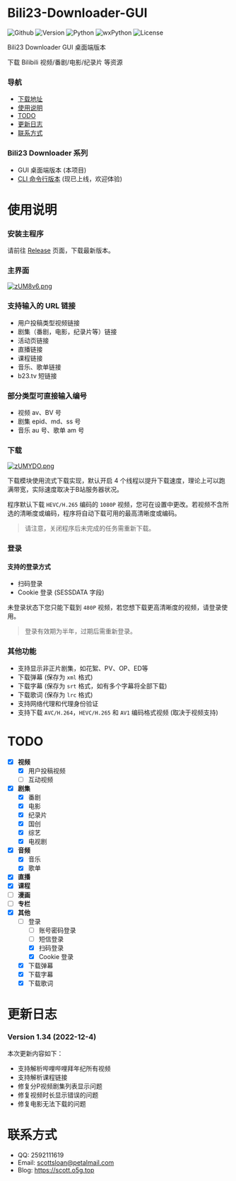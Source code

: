 # Bili23-Downloader-GUI
![Github](https://img.shields.io/badge/GitHub-black?logo=github&style=flat) ![Version](https://img.shields.io/github/v/release/ScottSloan/Bili23-Downloader?style=flat) ![Python](https://img.shields.io/badge/Python-3.9.12-green?style=flat) ![wxPython](https://img.shields.io/badge/wxPython-4.2.0-green?style=flat) ![License](https://img.shields.io/badge/license-MIT-orange?style=flat)


Bili23 Downloader GUI 桌面端版本

下载 Bilibili 视频/番剧/电影/纪录片 等资源  

### **导航**
+ [下载地址](https://github.com/ScottSloan/Bili23-Downloader/releases)
+ [使用说明](#使用说明)
+ [TODO](#todo)
+ [更新日志](#更新日志) 
+ [联系方式](#联系方式)

### **Bili23 Downloader 系列**
* GUI 桌面端版本 (本项目)
* [CLI 命令行版本](https://github.com/ScottSloan/Bili23-Downloader-CLI) (现已上线，欢迎体验)

# 使用说明
### **安装主程序**

请前往 [Release](https://github.com/ScottSloan/Bili23-Downloader/releases) 页面，下载最新版本。

### **主界面**
[![zUM8v6.png](https://s1.ax1x.com/2022/11/27/zUM8v6.png)](https://imgse.com/i/zUM8v6)

### **支持输入的 URL 链接**
* 用户投稿类型视频链接
* 剧集（番剧，电影，纪录片等）链接
* 活动页链接
* 直播链接
* 课程链接
* 音乐、歌单链接
* b23.tv 短链接

### **部分类型可直接输入编号**
- 视频 av、BV 号
- 剧集 epid、md、ss 号
- 音乐 au 号、歌单 am 号

### **下载**
[![zUMYDO.png](https://s1.ax1x.com/2022/11/27/zUMYDO.png)](https://imgse.com/i/zUMYDO)

下载模块使用流式下载实现，默认开启 4 个线程以提升下载速度，理论上可以跑满带宽，实际速度取决于B站服务器状况。

程序默认下载 `HEVC/H.265` 编码的 `1080P` 视频，您可在设置中更改。若视频不含所选的清晰度或编码，程序将自动下载可用的最高清晰度或编码。

> 请注意，关闭程序后未完成的任务需重新下载。

### **登录**
#### **支持的登录方式**
* 扫码登录
* Cookie 登录 (SESSDATA 字段)

未登录状态下您只能下载到 `480P` 视频，若您想下载更高清晰度的视频，请登录使用。

> 登录有效期为半年，过期后需重新登录。

### **其他功能**
- 支持显示非正片剧集，如花絮、PV、OP、ED等  
- 下载弹幕 (保存为 `xml` 格式)  
- 下载字幕 (保存为 `srt` 格式，如有多个字幕将全部下载)  
- 下载歌词 (保存为 `lrc` 格式)
- 支持网络代理和代理身份验证
- 支持下载 `AVC/H.264`，`HEVC/H.265` 和 `AV1` 编码格式视频 (取决于视频支持)

# **TODO**
- [X] **视频**
  - [X] 用户投稿视频
  - [ ] 互动视频
- [X] **剧集**
  - [X] 番剧
  - [X] 电影
  - [X] 纪录片
  - [X] 国创
  - [X] 综艺
  - [X] 电视剧
- [X] **音频**
  - [X] 音乐
  - [X] 歌单
- [X] **直播**
- [X] **课程**
- [ ] **漫画**
- [ ] **专栏**
- [X] **其他**
  - [ ] 登录
    - [ ] 账号密码登录
    - [ ] 短信登录
    - [X] 扫码登录
    - [X] Cookie 登录
  - [X] 下载弹幕
  - [X] 下载字幕
  - [X] 下载歌词

# 更新日志
### **Version 1.34 (2022-12-4)**
本次更新内容如下：
* 支持解析哔哩哔哩拜年纪所有视频
* 支持解析课程链接
* 修复分P视频剧集列表显示问题
* 修复视频时长显示错误的问题
* 修复电影无法下载的问题

# 联系方式
- QQ: 2592111619
- Email: scottsloan@petalmail.com
- Blog: https://scott.o5g.top
